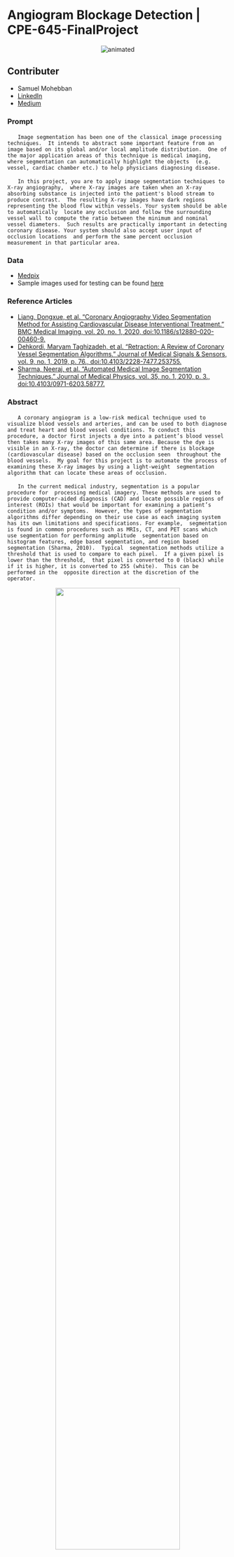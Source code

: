 # Angiogram Blockage Detection | CPE-645-FinalProject

<p align="center">
  <img src="readme-assets/CoverVid.gif" alt="animated" />
</p>



## Contributer
- Samuel Mohebban 
- [LinkedIn](https://www.linkedin.com/in/samuel-mohebban-b50732139/)
- [Medium](https://medium.com/@heeebsinc)

### Prompt
&nbsp;&nbsp;&nbsp;&nbsp;&nbsp;&nbsp;```Image segmentation has been one of the classical image processing techniques. 
It intends to abstract some important feature from an image based on its global and/or local amplitude distribution. 
One of the major application areas of this technique is medical imaging, where segmentation can automatically highlight the objects 
(e.g. vessel, cardiac chamber etc.) to help physicians diagnosing disease.```

&nbsp;&nbsp;&nbsp;&nbsp;&nbsp;&nbsp;```In this project, you are to apply image segmentation techniques to X-ray angiography, 
where X-ray images are taken when an X-ray absorbing substance is injected into the patient's blood stream to produce contrast. 
The resulting X-ray images have dark regions representing the blood flow within vessels. Your system should be able to automatically 
locate any occlusion and follow the surrounding vessel wall to compute the ratio between the minimum and nominal vessel diameters. 
Such results are practically important in detecting coronary disease. Your system should also accept user input of occlusion locations 
and perform the same percent occlusion measurement in that particular area.```


### Data
- [Medpix](https://medpix.nlm.nih.gov/search?allen=false&allt=false&alli=true&query=angiography)
- Sample images used for testing can be found [here](sample-images)

### Reference Articles
- [Liang, Dongxue, et al. “Coronary Angiography Video Segmentation Method for Assisting Cardiovascular Disease Interventional Treatment.” BMC Medical Imaging, vol. 20, no. 1, 2020, doi:10.1186/s12880-020-00460-9.](https://bmcmedimaging.biomedcentral.com/articles/10.1186/s12880-020-00460-9)
- [Dehkordi, Maryam  Taghizadeh, et al. “Retraction: A Review of Coronary Vessel Segmentation Algorithms.” Journal of Medical Signals &amp; Sensors, vol. 9, no. 1, 2019, p. 76., doi:10.4103/2228-7477.253755.](https://www.ncbi.nlm.nih.gov/pmc/articles/PMC3317762/)
- [Sharma, Neeraj, et al. “Automated Medical Image Segmentation Techniques.” Journal of Medical Physics, vol. 35, no. 1, 2010, p. 3., doi:10.4103/0971-6203.58777. ](https://www.ncbi.nlm.nih.gov/pmc/articles/PMC2825001/)

### Abstract
&nbsp;&nbsp;&nbsp;&nbsp;&nbsp;&nbsp;```A coronary angiogram is a low-risk medical technique used to visualize blood vessels and arteries, and can be used to both diagnose and treat heart and blood vessel conditions. To conduct this procedure, a doctor first injects a dye into a patient’s blood vessel then takes many X-ray images of this same area. Because the dye is visible in an X-ray, the doctor can determine if there is blockage (cardiovascular disease) based on the occlusion seen 
throughout the blood vessels.  My goal for this project is to automate the process of examining these X-ray images by using a light-weight 
segmentation algorithm that can locate these areas of occlusion. ```

&nbsp;&nbsp;&nbsp;&nbsp;&nbsp;&nbsp;```In the current medical industry, segmentation is a popular procedure for 
processing medical imagery. These methods are used to provide computer-aided diagnosis (CAD) and locate possible regions of 
interest (ROIs) that would be important for examining a patient’s condition and/or symptoms.  However, the types of segmentation 
algorithms differ depending on their use case as each imaging system has its own limitations and specifications. For example, 
segmentation is found in common procedures such as MRIs, CT, and PET scans which use segmentation for performing amplitude 
segmentation based on histogram features, edge based segmentation, and region based segmentation (Sharma, 2010).  Typical 
segmentation methods utilize a threshold that is used to compare to each pixel.  If a given pixel is lower than the threshold, 
that pixel is converted to 0 (black) while if it is higher, it is converted to 255 (white).  This can be performed in the 
opposite direction at the discretion of the operator. ```

<p align="center" width="100%">
    <img width="75%" src="readme-assets/basic-threshold-formula.png"> 
</p>

### Description of work accomplished
To follow the code process, see [technical jupyter notebook](technical-notebook.ipynb)
The process consists of **10 steps**

1) ### **Load image into memory**

<p align="center" width="100%">
    <img width="35%" src="readme-assets/steps/step1.jpg"> 
</p>

2) ### **Crop image borders by 10%**. 
- In X-ray images, there often can be black/white borders around the image that would negatively impact this segmentation algorithm.  

<p align="center" width="100%">
    <img width="35%" src="readme-assets/steps/step2.jpg"> 
</p>

3) ### **Convert cropped image to gray scale (1-dimensional)**

<p align="center" width="100%">
    <img width="35%" src="readme-assets/steps/step3.jpg"> 
</p>

4) ### **Apply brightness correction to the gray scaled image**.
- This will ensure that the distributions among pixel amplitudes is normalized.
- Using the formula below (`cv2.convertScaleAbs()`), one has the ability to normalize the distributions of pixel amplitudes across an image given `alpha` and `beta` parameters. 

<p align="center" width="50%">
    <img width="25%" src="readme-assets/convertScaleAbs.png"> 
</p>

- `cv2.convertScaleAbs` works by performing three operations sequentially. (1) Scaling, (2) Taking an absolute value, (3) Converting to unsigned 8-bit integer.  Each new pixel is the result of performing `abs(alpha + Pixel(x,y) + beta`

- The function `_automatic_brightness_and_contrast(image, clip_hist_percent)` found in [program.py](program.py) allows for dynamic calculations of `alpha` and `beta` to perform this normalization differently on each image.  This function works by: 

1) Calculating the cumulative distribution of an image histogram to determine where color frequency is less than some pre-defined threshold `clip_hist_percent`. 

2) Cut the right and left side of this histogram to give us our minimum and maximum ranges

3) Calculate `alpha = 255 / (maximum_pixel - minimum_pixel)`

4) Calculate beta.  Given that `g(i, j) = 0` and `f(i, j) = minimum_pixel`
   1) `g(i,j) = alpha * f(i,j) + beta #0 = alpha * min_pixel + beta`
   2) `beta = -minimum_pixel * alpha1`

<p align="center" width="100%">
    <img width="99%" src="readme-assets/steps/step4.jpg"> 
</p>

5) ### **Blur the image**.  
- This step will reduce noise around the image and allow for better segmentation
- **Median Blur** is a commonly used method for reducing salt and pepper noise.  
- To apply a median blur, you first determine a _**kernel size**_.  In this project, I used a kernel size of 5.  The kernel size is used to determine the number of neighbors that will be incorporated in the blur method.
  - ```cv2.medianBlur(image, ksize = 5)```

- For example, with a neighborhood size of 5x5, 25 pixels will be used to calculate the median of all pixels. 
- After gathering the median value, the center pixel in that 5x5 area will become that median value.  
- The reason this method is so useful for salt and pepper noise is because the center pixel will _always_ be replaced with a pixel that is in the original image- as using the median calculation is more robust to outliers than compared to using an average or gaussian blur method.   

<p align="center" width="100%">
    <img width="85%" src="readme-assets/steps/step5.jpg"> 
</p>

6) ### **Create `blockSize` using 12 boxes along the height of the image**
- This process involves separating the image into equal partitions so that there are a specific number of blocks along the y-axis. In this project, I ensured that there are 12 blocks along the height of the image. 
- Because each block is created around a central pixel, the blockSize of an image must be an odd number and each block must have square dimensions.
- For example, if we want 12 blocks along the y-axis in an image with a dimension of 491x393 (WxH) pixels, it will require each block to have a height and width of 33 pixels. Given the height/width of each block, we can divide the width of the image by 33 to determine how many boxes will fit along the x-axis.   

```
height_boxes = 12
block_size = int(image_height / height_boxes) #int(393 / 12) = 32 (rounded down)
if block_size % 2 == 0: #this means it is even
    block_size += 1 #block size = 33

width_boxes = int(image_width / block_size) #int(491 / 33) = 14 (rounded down)
if width_boxes % 2 == 0: #this means it is even 
    width_boxes += 1
```

- The calculation used in [program.py](program.py) is dynamic, so these numbers are specific to the size of the image being processed
- This blockSize is utilized when applying adaptive threshold, where an algorithm will determine the best threshold based on values calculated within each of these blocks.  (Explanation for how this algorithm works is explained in the next step). 
<p align="center" width="100%">
    <img width="35%" src="readme-assets/steps/step6.jpg"> 
</p>

7) ### **Apply adaptive thresholding using the block size calculated above**
- Here, I applied mean adaptive thresholding using a blockSize of 33 and a constant of 10
- When applying adaptive thresholding, you have the option of using _**Arithmetic**_ or _**Gaussian**_ mean for calculating the threshold within each image.  In this project, I used Arithmetic mean (`cv2.ADAPTIVE_THRESH_MEAN_C`) as I believe Gaussian mean is not a good method for this application.  In Gaussian mean (`cv2.ADAPTIVE_THRESH_GAUSSIAN_C`), the _**weighted**_ average is performed so that the central pixel of the block contributes more weight to the average. In the [example image](readme-assets/steps/step7.jpg) below, we can see that Gaussian mean reduces noise present in the image, however, it does not preserve the integrity of the vessels as well as arithmetic mean.  

`cv.ADAPTIVE_THRESH_MEAN_C`: The threshold value is the mean of the neighbourhood area minus the constant C.

`cv.ADAPTIVE_THRESH_GAUSSIAN_C`: The threshold value is a gaussian-weighted sum of the neighbourhood values minus the constant C.

<p align="center" width="50%">
    <img width="15%" src="readme-assets/Gaussian_Mean.png"> 
</p>

- The threshold for each block is calculated by taking the arithmetic mean of the (blockSizexBlockSize) and subtracting it by `C = 10`.  In the example in the previous step, using 12 block rows yields a blockSize of 33.  Given this, we will take the arithmetic average pixel amplitude within each 33x33 block and subtract that average by 10 to determine the threshold for that specific block. As mentioned in Step 6, the blockSize will change based on the original image dimension so the math explained here applies _only_ to that image - however, the logic is the same. In Step 6, I obtained 12 block rows (y) and 15 block columns (x).  Therefore, there will be a total of 180 (12 * 15) thresholds that correspond to each partitioned area.  

<p align="center" width="50%">
    <img width="15%" src="readme-assets/Adaptive_Threshold.png"> 
</p>

- After determining the thresholds for each specific block, an algorithm is applied where each pixel in a particular block is converted to either 0 (black) or 255 (white) based on that block's calculated threshold. There are _**2 procedures**_ that are popular:

1) `cv2.THRESH_BINARY`: Each pixel greater than or equal to the threshold value will be converted to a defined max value (255) while every pixel below the threshold will be converted to 0 (black)

<p align="center" width="100%">
    <img width="25%" src="readme-assets/THRESH_BINARY.png"> 
</p>

2) `cv2.THRESH_BINARY_INV`: Each pixel greater than or equal to the threshold value will be converted to 0 (black) while every pixel below the threshold will be converted to a defined max value (255)

<p align="center" width="100%">
    <img width="25%" src="readme-assets/THRESH_BINARY_INV.png"> 
</p>

- In this project, I used `cv2.THRESH_BINARY_INV` which converted every pixel above the threshold to black while converting pixels below the threshold to white (max value of 255).  By doing this, we can interpret the white regions in the image as possible blood cells and thus our regions of interest.

```
threshold_img = cv2.adaptiveThreshold(original_image, 255, cv2.ADAPTIVE_THRESH_MEAN_C, cv2.THRESH_BINARY_INV, block_size, 10)
```

<p align="center" width="100%">
    <img width="85%" src="readme-assets/steps/step7.jpg"> 
</p>

8) ### **Get contours of threshold image**
- I performed a contour operation to find the edges within the image.  These edges are the white areas shown in Step 7
- In order to perform a contour operation, I first created a _**Structuring Element**_: which is a type of kernel that performs a particular operation on the image.  
- When creating a structuring element, popular morphological operations are

<p align="center" width="100%">
    <img width="35%" src="readme-assets/morph_operations.png"> 
</p>

- In this project, I used circular structuring element (`cv2.MORPH_CROSS`) and a kernel size of (3x3). In the [image](readme-assets/steps/step8.jpg) below, the circular structuring element was better at maintaining the blood vessel. 

- Using `cv2.morphologyEx`, I apply a convolution between each 3x3 block in the image with the ELLIPSE_MATRICS above matrix.  

- After convolving the image, we apply `cv2.findContours` with `cv2.RETR_EXTERNAL` which is an algorithm that detects changes in colors and perceives them as boundaries.  In this case, every point where a black pixel is right next to a white pixel is processed as a boundary.  This function will return an array of values, where the length of the array corresponds to each contours region.  I parsed the array to only include contours with a minimum area of 70 pixels

- In the image below, the contour regions are those drawn in black. Although the image looks similar to the ones in previous steps, the difference here is that I obtained (x,y) coordinates for each point around the blood vessels.  

<p align="center" width="100%">
    <img width="35%" src="readme-assets/steps/step8.jpg"> 
</p>

9) ### **Perform another round of threshold and then dilate the image**. 
- Given the images created in Step 8, I applied another threshold operation to create a binary image where every pixel is either 0 (black) or 255 (white)
- Because I drew and filled each contour in black, I know that the blood vessels have a pixel value of 0
- I apply a simple threshold algorithm that will turn every pure black pixel to 255, while converting any other pixel greater than 0 to 255. 
- **_Dilation_** (`cv2.dilate()`) Is the process of that increases the bright regions of the image. The process of dilation is as follows

1) Create a kernel and scan the image with that kernel
2) Within each overlapping block of the kernel and the original image, we replace the center pixel with that maximum value.
3) If more than one iteration is passed, then you repeat this process for the remaining iterations.  The more iterations you pass, the brighter the image will get.  

- As shown in the image below, performing dilation with `iterations = 2` on this image decreased the minimum distance between each contour point, allowing for better blockage estimation in the final step.  
<p align="center" width="100%">
    <img width="99%" src="readme-assets/steps/step9.jpg"> 
</p>

10) **A final round of contour estimation**. Here, we will get the contours of the dilated image above.  These contours will be used to calculate the euclidean distance between each blood vessel. 
    1) If a contour (blood vessel) is within 10 pixels of another vessel, this area is considered a possible location of occlusion/blockage
    2) The contour distance formula is as follows..

<p align="center" width="100%">
    <img width="85%" src="readme-assets/steps/step10.jpg"> 
</p>

## Running the program (Tested using Ubuntu 20.04)

1) Clone repository onto your local machine
   1) `git clone <repo url>`
2) Set up virtual environment (conda, etc.) [Recommended]
   1) Install Miniconda 
      1) `cd /tmp`
      2) `apt-get update && apt-get install wget -y && wget https://repo.anaconda.com/miniconda/Miniconda3-py39_4.10.3-Linux-x86_64.sh`
      3) `chmod +x Miniconda3-py39_4.10.3-Linux-x86_64.sh && ./Miniconda3-py39_4.10.3-Linux-x86_64.sh`
         1) Follow the steps prompted in the command line
      4) Restart terminal to initialize conda 
         1) You should now see `(base)` on the left of your new terminal session
      5) Create conda environment
         1) `conda create --name blockage-detection python=3.9`
         2) `conda activate blockage-detection`
            1) You should now see that `(base)` has changed to `blockage-detection`
3) Install necessary packages
   1) [conda] `pip install opencv-contrib-python matplotlib tqdm && conda install pyqt`
   2) [no virtual enviornment] `pip3 install opencv-contrib-python matplotlib tqdm PyQT5`
4) Gather images you wish to run inference on and place them in [sample-images](sample-images)
5) Run the program
   1) [conda] `python program.py`
   2) [no virtual environment] `python3 program.py`

#### Sample Output
1) Upon running [program.py](program.py) a command line prompt will get displayed asking if you wish to specify a region of interest
   1) This step is to determine if you want the algorithm to process the entire image or just a region of interest that you get to draw
   2) Press Y to draw the region of interest | Press N to let the algorithm process the entire image
   
<p align="center" width="100%">
    <img width="85%" src="readme-assets/start.png"> 
</p>

2) If you pressed Y, a window will pop up displaying one of your images in the sample-images directory
![BboxDemo](readme-assets/example1.gif)
3) Once the application is done iterating through the images inside [sample-images](sample-images), the output images will be saved in [output-images](output-images)
   1) The default configuration will save only the output image with the detection, however, if you want to every step of the process, change `save_all_steps` on the bottom of [program.py](program.py) to `True` 

<p align="center" width="100%">
    <img width="75%" src="readme-assets/cover-photo.jpg"> 
</p>

#### Possible errors and how to fix them
1) `ImportError: libGL.so.1: cannot open shared object file: No such file or directory`
   1) This is an opencv package conflict, in order to fix it you must run `apt-get update && apt-get install ffmpeg libsm6 libxext6  -y`
2) Python version
   1) To check your python version, open a command line and run `python`
      1) If the version is < 3.0.0, then you must use `python3` to run the program
      2) run `python3 program.py` instead of `python program.py`
3) `no protocol specified
qt.qpa.xcb: could not connect to display :1
qt.qpa.plugin: Could not load the Qt platform plugin "xcb" in "/root/miniconda3/envs/blockage-detection/lib/python3.9/site-packages/cv2/qt/plugins" even though it was found.
This application failed to start because no Qt platform plugin could be initialized. Reinstalling the application may fix this problem.`
   1) This means you do not have pyqt installed.  
   2) If you are running conda outside of the container, `conda install pyqt`
   3) If you are not running a virtual environment, `pip3 install PyQt5`
4) If you are stuck on a different error and need assistance, create an issue on this repo and I will be sure to answer ASAP

### Future Directions
- experiment ridge detection, piece-wise normalization, Harris corner detection and the rolling algorithm
- use segmentation networks and other machine learning approached to generate similar or better results
- make the function [_find_if_close](program.py) for calculating the euclidean distance between two contours faster
- Test with images that are smaller than (500,500) without having to resize them to larger dimensions

